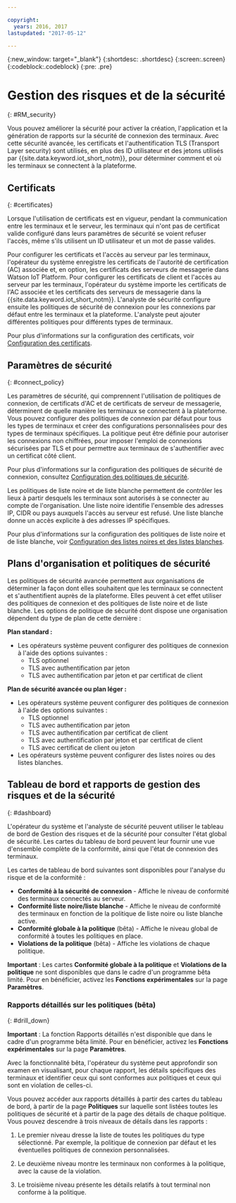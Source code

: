 ```yaml
---

copyright:
  years: 2016, 2017
lastupdated: "2017-05-12"

---
```


{:new_window: target="\_blank"}
{:shortdesc: .shortdesc}
{:screen:.screen}
{:codeblock:.codeblock}
{:pre: .pre}

# Gestion des risques et de la sécurité
{: #RM_security}

Vous pouvez améliorer la sécurité pour activer la création, l'application et la génération de rapports sur la sécurité de connexion des terminaux. 
Avec cette sécurité avancée, les certificats et l'authentification TLS (Transport Layer
security) sont utilisés, en plus des ID utilisateur et des jetons utilisés par
{{site.data.keyword.iot_short_notm}}, pour déterminer comment et où les terminaux
se connectent à la plateforme. 

## Certificats 
{: #certificates}

Lorsque l'utilisation de certificats est en vigueur, pendant la communication entre les terminaux
et le serveur, les terminaux qui n'ont pas de certificat valide
configuré dans leurs paramètres de sécurité se voient refuser l'accès, même s'ils
utilisent un ID utilisateur et un mot de passe valides.

Pour configurer les certificats et l'accès au serveur par les terminaux,
l'opérateur du système enregistre les certificats de l'autorité de certification (AC) associée et,
en option, les certificats des serveurs de messagerie dans Watson IoT Platform.
Pour configurer les certificats de client et l'accès au serveur par les terminaux, l'opérateur du
système importe les certificats de l'AC associée et les certificats des serveurs de messagerie dans la {{site.data.keyword.iot_short_notm}}.
L'analyste de sécurité configure ensuite les politiques de sécurité de connexion pour les connexions par défaut entre les terminaux et la plateforme.
L'analyste peut ajouter différentes politiques pour différents types de terminaux.

Pour plus d'informations sur la configuration des certificats, voir [Configuration des certificats](set_up_certificates.html).

## Paramètres de sécurité 
{: #connect_policy}

Les paramètres de sécurité, qui comprennent l'utilisation de politiques de connexion, de certificats d'AC et de certificats
de serveur de messagerie, déterminent de quelle manière les terminaux se connectent à la plateforme.
Vous pouvez configurer des politiques de connexion par défaut pour tous les types de
terminaux et créer des configurations personnalisées pour des types de terminaux
spécifiques. La
politique peut être définie pour autoriser les connexions non chiffrées,
pour imposer l'emploi de connexions sécurisées par TLS et pour
permettre aux terminaux de s'authentifier avec un certificat côté client.


Pour plus d'informations sur la configuration des politiques de sécurité de connexion, consultez [Configuration des politiques de sécurité](set_up_policies.html).

Les politiques de liste noire et de liste blanche permettent de contrôler les lieux
à partir desquels les terminaux sont autorisés à se connecter au compte de
l'organisation. Une liste noire identifie l'ensemble des adresses IP, CIDR ou pays auxquels l'accès au
serveur est refusé.
Une liste blanche donne un accès explicite à des adresses
IP spécifiques.


Pour plus d'informations sur la configuration des politiques de liste noire et de liste blanche, voir [Configuration des listes noires et des listes blanches](set_up_policies.html#config_black_white).

## Plans d'organisation et politiques de sécurité
Les politiques de sécurité avancée permettent aux organisations de déterminer la façon dont elles souhaitent que les terminaux se connectent
et s'authentifient auprès de la plateforme. Elles peuvent à cet effet utiliser des politiques de connexion et des politiques de liste noire et de liste blanche. 
Les options de politique de sécurité dont dispose une organisation dépendent du
type de plan de cette dernière :


**Plan standard :**
- Les opérateurs système peuvent configurer des politiques de connexion à l'aide des options suivantes :
    - TLS optionnel
    - TLS avec authentification par jeton
    - TLS avec authentification par jeton et par certificat de client

**Plan de sécurité avancée ou plan léger :**
- Les opérateurs système peuvent configurer des politiques de connexion à l'aide des options suivantes :
    - TLS optionnel
    - TLS avec authentification par jeton
    - TLS avec authentification par certificat de client
    - TLS avec authentification par jeton et par certificat de client
    - TLS avec certificat de client ou jeton
- Les opérateurs système peuvent configurer des listes noires ou des listes blanches.

## Tableau de bord et rapports de gestion des risques et de la sécurité
{: #dashboard}

L'opérateur du système et l'analyste de sécurité peuvent utiliser le tableau de bord de Gestion des risques et de la sécurité pour
consulter l'état global de sécurité.
Les cartes du tableau de bord peuvent leur fournir une vue d'ensemble complète de la conformité, ainsi que l'état de connexion des terminaux.

Les cartes de tableau de bord suivantes sont disponibles pour l'analyse du risque et de la conformité :

 - **Conformité à la sécurité de connexion** - Affiche le niveau de conformité des terminaux connectés au serveur.
 - **Conformité liste noire/liste blanche** - Affiche le niveau de conformité des terminaux en fonction de la politique de liste noire ou liste blanche active.
 - **Conformité globale à la politique** (bêta) - Affiche le niveau global de conformité à toutes les politiques en place.
 - **Violations de la politique** (bêta) - Affiche les violations de chaque politique.

**Important** : Les cartes **Conformité globale à la politique** et
**Violations de la politique** ne sont disponibles que dans le cadre d'un programme bêta limité.
Pour en bénéficier, activez les **Fonctions expérimentales** sur la
page **Paramètres**. 

### Rapports détaillés sur les politiques (bêta)
{: #drill_down}

**Important** : La fonction Rapports détaillés n'est disponible que dans le cadre d'un programme bêta limité.
Pour en bénéficier, activez les **Fonctions expérimentales** sur la
page **Paramètres**. 

Avec la fonctionnalité bêta, l'opérateur du système peut approfondir son examen en visualisant, pour chaque rapport,
les détails spécifiques des terminaux et identifier ceux qui sont conformes aux politiques et ceux qui sont en violation de celles-ci.


Vous pouvez accéder aux rapports détaillés à partir des cartes du tableau de bord, à partir de la page
**Politiques** sur laquelle sont listées toutes les politiques de sécurité et à partir
de la page des détails de chaque politique.
Vous pouvez descendre à trois niveaux de détails dans les rapports :

1. Le premier niveau dresse la liste de toutes les politiques du type sélectionné. Par exemple, la politique de connexion par
défaut et les éventuelles politiques de connexion personnalisées.

2. Le deuxième niveau montre les terminaux non conformes à la politique, avec la cause de la violation. 
3. Le troisième niveau présente les détails relatifs à tout terminal non conforme à la politique.
